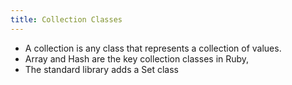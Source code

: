 ```yaml
---
title: Collection Classes
---
```


- A collection is any class that represents a collection of values.
- Array and Hash are the key collection classes in Ruby, 
- The standard library adds a Set class